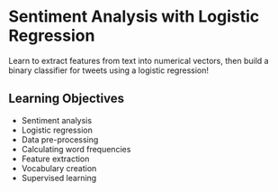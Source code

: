 # Sentiment Analysis with Logistic Regression

Learn to extract features from text into numerical vectors, then build a binary classifier for tweets using a logistic regression!

## Learning Objectives
* Sentiment analysis
* Logistic regression
* Data pre-processing
* Calculating word frequencies
* Feature extraction
* Vocabulary creation
* Supervised learning